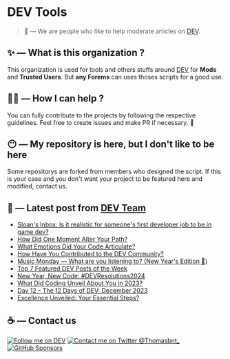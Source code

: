 # DEV Tools

> 🔧 — We are people who like to help moderate articles on [DEV](https://dev.to).

## ✨ — What is this organization ?

This organization is used for tools and others stuffs around [DEV](https://dev.to) for **Mods** and **Trusted Users**. But __any Forems__ can uses thoses scripts for a good use.


## 💪🏼 — How I can help ?

You can fully contribute to the projects by following the respective guidelines. Feel free to create issues and make PR if necessary. 🎉

## 😶 — My repository is here, but I don't like to be here

Some repositorys are forked from members who designed the script. If this is your case and you don't want your project to be featured here and modified, contact us.

## 📝 — Latest post from [DEV Team](https://dev.to/devteam)

<!-- BLOG-POST-LIST:START -->
- [Sloan&#39;s Inbox: Is it realistic for someone&#39;s first developer job to be in game dev?](https://dev.to/devteam/sloans-inbox-is-it-realistic-for-someones-first-developer-job-to-be-in-game-dev-4j)
- [How Did One Moment Alter Your Path?](https://dev.to/devteam/how-did-a-one-moment-alter-your-path-2g65)
- [What Emotions Did Your Code Articulate?](https://dev.to/devteam/what-emotions-did-your-code-articulate-gbf)
- [How Have You Contributed to the DEV Community?](https://dev.to/devteam/how-have-you-contributed-to-the-dev-community-1m5g)
- [Music Monday — What are you listening to? &lpar;New Year&#39;s Edition 🥳&rpar;](https://dev.to/devteam/music-monday-what-are-you-listening-to-new-years-edition--29ih)
- [Top 7 Featured DEV Posts of the Week](https://dev.to/devteam/top-7-featured-dev-posts-of-the-week-5boj)
- [New Year, New Code: #DEVResolutions2024](https://dev.to/devteam/new-year-new-code-devresolutions2024-2e5h)
- [What Did Coding Unveil About You in 2023?](https://dev.to/devteam/what-did-coding-unveil-about-you-in-2023-4e8j)
- [Day 12 - The 12 Days of DEV: December 2023](https://dev.to/devteam/day-12-the-12-days-of-dev-december-2023-1hdf)
- [Excellence Unveiled: Your Essential Steps?](https://dev.to/devteam/excellence-unveiled-your-essential-steps-3lg1)
<!-- BLOG-POST-LIST:END -->


## ☕ — Contact us

[![Follow me on DEV](https://img.shields.io/badge/dev.to-%2308090A.svg?&style=for-the-badge&logo=dev.to&logoColor=white&alt=devto)](https://dev.to/thomasbnt)
[![Contact me on Twitter @Thomasbnt_](https://img.shields.io/badge/Contact%20me%20on%20Twitter-%231DA1F2.svg?&style=for-the-badge&logo=twitter&logoColor=white&alt=twitter)](https://twitter.com/messages/1142357270-1142357270?text=Hello,%20I%20contact%20you%20from%20devtotools%20&recipient_id=1142357270) [![GitHub Sponsors](https://img.shields.io/badge/Sponsor%20me-%23EA54AE.svg?&style=for-the-badge&logo=github-sponsors&logoColor=white)](https://github.com/sponsors/thomasbnt)


